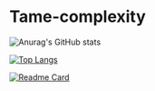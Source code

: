 # Tame-complexity

![Anurag's GitHub stats](https://github-readme-stats.vercel.app/api?username=Tame-complexity&show_icons=true&theme=onedark&icon_color=#924cf5)

[![Top Langs](https://github-readme-stats.vercel.app/api/top-langs/?username=Tame-complexity&hide=javascript,html)](https://github.com/Tame-complexity)



[![Readme Card](https://github-readme-stats.vercel.app/api/pin/?username=Tame-complexity&repo=Android-Studio-Graduation-Project
)](https://github.com/Tame-complexity/Android-Studio-Graduation-Project)
